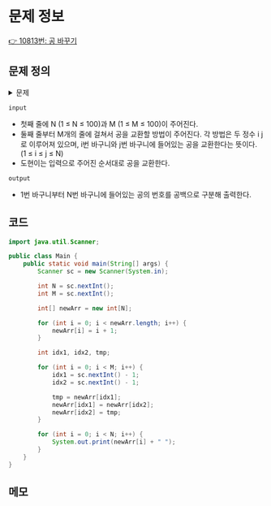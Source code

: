 # 문제 정보

[👉 10813번: 공 바꾸기](https://www.acmicpc.net/problem/10813)

## 문제 정의
<details><summary> 문제
</summary>

#### 도현이는 바구니를 총 N개 가지고 있고, 각각의 바구니에는 1번부터 N번까지 번호가 매겨져 있다. 바구니에는 공이 1개씩 들어있고, 처음에는 바구니에 적혀있는 번호와 같은 번호가 적힌 공이 들어있다.

도현이는 앞으로 M번 공을 바꾸려고 한다. 도현이는 공을 바꿀 바구니 2개를 선택하고, 두 바구니에 들어있는 공을 서로 교환한다.

공을 어떻게 바꿀지가 주어졌을 때, M번 공을 바꾼 이후에 각 바구니에 어떤 공이 들어있는지 구하는 프로그램을 작성하시오.
</details>

`input`
- 첫째 줄에 N (1 ≤ N ≤ 100)과 M (1 ≤ M ≤ 100)이 주어진다.
- 둘째 줄부터 M개의 줄에 걸쳐서 공을 교환할 방법이 주어진다. 각 방법은 두 정수 i j로 이루어져 있으며, i번 바구니와 j번 바구니에 들어있는 공을 교환한다는 뜻이다. (1 ≤ i ≤ j ≤ N)
- 도현이는 입력으로 주어진 순서대로 공을 교환한다.

`output`
- 1번 바구니부터 N번 바구니에 들어있는 공의 번호를 공백으로 구분해 출력한다.

## 코드

```java
import java.util.Scanner;

public class Main {
    public static void main(String[] args) {
        Scanner sc = new Scanner(System.in);

        int N = sc.nextInt();
        int M = sc.nextInt();

        int[] newArr = new int[N];

        for (int i = 0; i < newArr.length; i++) {
            newArr[i] = i + 1;
        }

        int idx1, idx2, tmp;

        for (int i = 0; i < M; i++) {
            idx1 = sc.nextInt() - 1;
            idx2 = sc.nextInt() - 1;

            tmp = newArr[idx1];
            newArr[idx1] = newArr[idx2];
            newArr[idx2] = tmp;
        }

        for (int i = 0; i < N; i++) {
            System.out.print(newArr[i] + " ");
        }
    }
}
```

## 메모